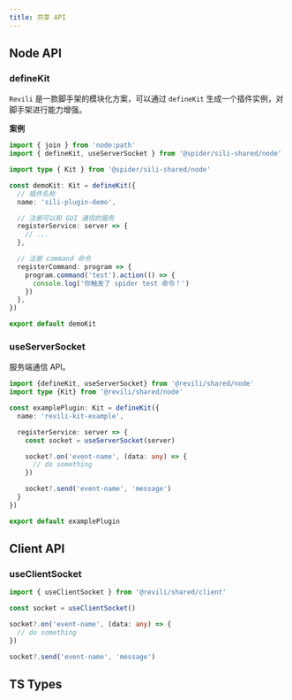 ```yaml
---
title: 共享 API
---
```


## Node API

### defineKit

`Revili` 是一款脚手架的模块化方案，可以通过 `defineKit` 生成一个插件实例，对脚手架进行能力增强。

**案例**

```ts
import { join } from 'node:path'
import { defineKit, useServerSocket } from '@spider/sili-shared/node'

import type { Kit } from '@spider/sili-shared/node'

const demoKit: Kit = defineKit({
  // 插件名称
  name: 'sili-plugin-demo',

  // 注册可以和 GUI 通信的服务
  registerService: server => {
    // ...
  },

  // 注册 command 命令
  registerCommand: program => {
    program.command('test').action(() => {
      console.log('你触发了 spider test 命令！')
    })
  },
})

export default demoKit
```

### useServerSocket

服务端通信 API。

```ts
import {defineKit, useServerSocket} from '@revili/shared/node'
import type {Kit} from '@revili/shared/node'

const examplePlugin: Kit = defineKit({
  name: 'revili-kit-example',

  registerService: server => {
    const socket = useServerSocket(server)

    socket?.on('event-name', (data: any) => {
      // do something
    })

    socket?.send('event-name', 'message')
  }
})

export default examplePlugin
```

## Client API

### useClientSocket

```ts
import { useClientSocket } from '@revili/shared/client'

const socket = useClientSocket()

socket?.on('event-name', (data: any) => {
  // do something
})

socket?.send('event-name', 'message')
```

## TS Types
